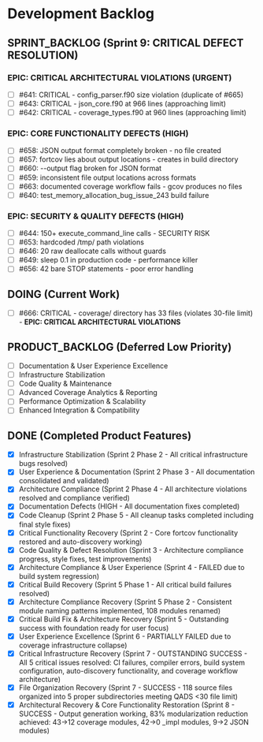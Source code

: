 # Development Backlog

## SPRINT_BACKLOG (Sprint 9: CRITICAL DEFECT RESOLUTION)

### EPIC: CRITICAL ARCHITECTURAL VIOLATIONS (URGENT)
- [ ] #641: CRITICAL - config_parser.f90 size violation (duplicate of #665)
- [ ] #643: CRITICAL - json_core.f90 at 966 lines (approaching limit)
- [ ] #642: CRITICAL - coverage_types.f90 at 960 lines (approaching limit)

### EPIC: CORE FUNCTIONALITY DEFECTS (HIGH)
- [ ] #658: JSON output format completely broken - no file created
- [ ] #657: fortcov lies about output locations - creates in build directory
- [ ] #660: --output flag broken for JSON format
- [ ] #659: inconsistent file output locations across formats
- [ ] #663: documented coverage workflow fails - gcov produces no files
- [ ] #640: test_memory_allocation_bug_issue_243 build failure

### EPIC: SECURITY & QUALITY DEFECTS (HIGH)
- [ ] #644: 150+ execute_command_line calls - SECURITY RISK
- [ ] #653: hardcoded /tmp/ path violations
- [ ] #646: 20 raw deallocate calls without guards
- [ ] #649: sleep 0.1 in production code - performance killer
- [ ] #656: 42 bare STOP statements - poor error handling

## DOING (Current Work)

- [ ] #666: CRITICAL - coverage/ directory has 33 files (violates 30-file limit) - **EPIC: CRITICAL ARCHITECTURAL VIOLATIONS**

## PRODUCT_BACKLOG (Deferred Low Priority)
- [ ] Documentation & User Experience Excellence
- [ ] Infrastructure Stabilization 
- [ ] Code Quality & Maintenance
- [ ] Advanced Coverage Analytics & Reporting
- [ ] Performance Optimization & Scalability  
- [ ] Enhanced Integration & Compatibility

## DONE (Completed Product Features)
- [x] Infrastructure Stabilization (Sprint 2 Phase 2 - All critical infrastructure bugs resolved)
- [x] User Experience & Documentation (Sprint 2 Phase 3 - All documentation consolidated and validated)
- [x] Architecture Compliance (Sprint 2 Phase 4 - All architecture violations resolved and compliance verified)
- [x] Documentation Defects (HIGH - All documentation fixes completed)
- [x] Code Cleanup (Sprint 2 Phase 5 - All cleanup tasks completed including final style fixes)
- [x] Critical Functionality Recovery (Sprint 2 - Core fortcov functionality restored and auto-discovery working)
- [x] Code Quality & Defect Resolution (Sprint 3 - Architecture compliance progress, style fixes, test improvements)
- [x] Architecture Compliance & User Experience (Sprint 4 - FAILED due to build system regression)
- [x] Critical Build Recovery (Sprint 5 Phase 1 - All critical build failures resolved)
- [x] Architecture Compliance Recovery (Sprint 5 Phase 2 - Consistent module naming patterns implemented, 108 modules renamed)
- [x] Critical Build Fix & Architecture Recovery (Sprint 5 - Outstanding success with foundation ready for user focus)
- [x] User Experience Excellence (Sprint 6 - PARTIALLY FAILED due to coverage infrastructure collapse)
- [x] Critical Infrastructure Recovery (Sprint 7 - OUTSTANDING SUCCESS - All 5 critical issues resolved: CI failures, compiler errors, build system configuration, auto-discovery functionality, and coverage workflow architecture)
- [x] File Organization Recovery (Sprint 7 - SUCCESS - 118 source files organized into 5 proper subdirectories meeting QADS <30 file limit)
- [x] Architectural Recovery & Core Functionality Restoration (Sprint 8 - SUCCESS - Output generation working, 83% modularization reduction achieved: 43→12 coverage modules, 42→0 _impl modules, 9→2 JSON modules)